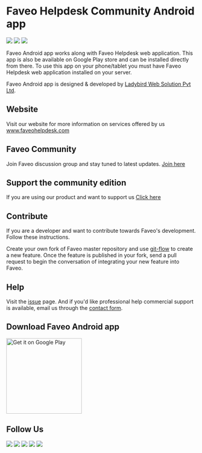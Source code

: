 Faveo Helpdesk Community Android app
========
<img src="https://travis-ci.org/ladybirdweb/faveo-helpdesk-android-app.svg?branch=master"> <img src="https://img.shields.io/badge/License-OSL-blue.svg"> <a href="https://gitter.im/ladybirdweb/faveo-helpdesk" target="_blank"><img src="https://badges.gitter.im/ladybirdweb/faveo-helpdesk.svg"></a>

Faveo Android app works along with Faveo Helpdesk web application. This app is also be available on Google Play store and can be installed directly from there. To use this app on your phone/tablet you must have Faveo Helpdesk web application installed on your server.

Faveo Android app is designed & developed by <a href="http://www.ladybirdweb.com/" target="_blank">Ladybird Web Solution Pvt Ltd</a>.

Website
--------------------------
Visit our website for more information on services offered by us <a href="http://www.faveohelpdesk.com/" target="_blank">www.faveohelpdesk.com</a>

Faveo Community
--------------------------
Join Faveo discussion group and stay tuned to latest updates. 
<a href="https://www.linkedin.com/groups/8429668" target="_blank">Join here</a>

Support the community edition
--------------------------
If you are using our product and want to support us <a href="https://github.com/ladybirdweb/faveo-helpdesk/wiki/Support-the-community-edition" target="_blank">Click here</a>

Contribute
--------------------------
If you are a developer and want to contribute towards Faveo's development. Follow these instructions.

Create your own fork of Faveo master repository and use <a href="https://github.com/nvie/gitflow">git-flow</a> to create a new feature. Once the feature is published in your fork, send a pull request to begin the conversation of integrating your new feature into Faveo.

Help
--------------------------
Visit the <a href="https://github.com/ladybirdweb/faveo-helpdesk-android-app/issues">issue</a> page. And if you'd like professional help commercial support is available, email us through the <a href="http://www.faveohelpdesk.com/contact-us/">contact form</a>.

Download Faveo Android app
--------------------------
<a href='https://play.google.com/store/apps/details?id=co.helpdesk.faveo&pcampaignid=MKT-Other-global-all-co-prtnr-py-PartBadge-Mar2515-1' target="_blank"><img alt='Get it on Google Play' src='http://www.faveohelpdesk.com/wp-content/uploads/2016/12/google-1.png'  width="200px"/></a> 

Follow Us
--------------------------
<a href="https://www.facebook.com/faveohelpdesk" ><img src="http://www.faveohelpdesk.com/wp-content/uploads/2016/12/fb.png" /></a> <a href="https://twitter.com/faveohelpdesk" ><img src="http://www.faveohelpdesk.com/wp-content/uploads/2016/12/twitter.png" /></a> <a href="https://www.linkedin.com/company/627599" ><img src="http://www.faveohelpdesk.com/wp-content/uploads/2016/12/linkedin.png" /></a> <a href="https://www.youtube.com/channel/UC-eqh-h241b1janp6sU7Iiw" ><img src="http://www.faveohelpdesk.com/wp-content/uploads/2016/12/youtube.png" /></a> <a href="https://plus.google.com/117596052965493985407" ><img src="http://www.faveohelpdesk.com/wp-content/uploads/2016/12/google.png" /></a>






